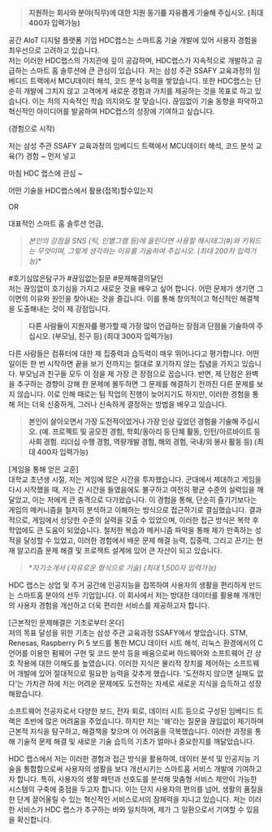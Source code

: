 > **지원하는 회사와 분야(직무)에 대한 지원 동기를 자유롭게 기술해 주십시오. (최대 400자 입력가능)**

공간 AIoT 디지털 플랫폼 기업 HDC랩스는 스마트홈 기술 개발에 있어 사용자 경험을 최우선으로 고려하고 있습니다.  
저는 이러한 HDC랩스의 가치관에 깊이 공감하며, HDC랩스가 지속적으로 개발하고 공급하는 스마트 홈 솔루션에 큰 관심이 있습니다. 저는 삼성 주관 SSAFY 교육과정의 임베디드 트랙에서 MCU데이터 해석, 코드 분석 능력을 쌓았습니다. 또한 HDC랩스는 단순히 개발에 그치지 않고 고객에게 새로운 경험과 가치를 제공하는 것을 목표로 하고 있습니다. 이는 저의 지속적인 학습 의지와도 잘 맞습니다. 끊임없이 기술 동향을 파악하고 혁신적인 아이디어를 발굴하여 HDC랩스의 성장에 기여하고 싶습니다.  

(경험으로 시작)

저는 삼성 주관 SSAFY 교육과정의 임베디드 트랙에서 MCU데이터 해석, 코드 분석 교육(?) 경험 ~ 먼저 넣고

마침 HDC 랩스에 관심 ~

어떤 기술을 HDC랩스에서 활용(접목)할수있는지

OR

대표적인 스마트 홈 솔루션 언급,

  

> **본인의 강점을 SNS (틱*, 인별그램 등)에 올린다면 사용할 해시태그(#)와 키워드는 무엇이며, 그렇게 생각하는 이유를 기술하여 주십시오. (최대 200자 입력가능)**

#호기심많은탐구가 #끊임없는질문 #문제해결의달인  
저는 끊임없이 호기심을 가지고 새로운 것을 배우고 싶어 합니다. 어떤 문제가 생기면 그 이면의 이유와 원인을 찾아내는 것을 즐깁니다. 이를 통해 창의적이고 혁신적인 해결책을 도출해내는 것이 제 강점입니다.  

  

  

> **다른 사람들이 지원자를 평가할 때 가장 많이 언급하는 장점과 단점을 기술하여 주십시오. (부모님, 친구 등) (최대 300자 입력가능)**

다른 사람들은 컴퓨터에 대한 제 집중력과 습득력이 매우 뛰어나다고 평가합니다. 어떤 일이든 한 번 시작하면 끝을 보기 전까지는 절대로 포기하지 않는 집념을 가지고 있습니다. 부모님과 친구들 모두 이 점을 제 가장 큰 장점으로 꼽습니다. 반면, 제 단점은 완벽을 추구하는 경향이 강해 한 문제에 몰두하면 그 문제를 해결하기 전까진 다른 문제를 보지 않습니다. 이로 인해 때로는 팀 작업의 진행이 늦어지기도 하지만, 이러한 경험을 통해 저는 더욱 신중하게, 그러나 신속하게 결정하는 방법을 배우고 있습니다.

  

> **본인이 살아오면서 가장 도전적이었거나 가장 인상 깊었던 경험을 기술해 주십시오. (예. 프로젝트 및 공모전 경험, 학회/동아리 등 단체 활동, 인턴/아르바이트 등 사회 경험. 리더십 수행 경험, 역량개발 경험, 해외 경험, 국내/외 봉사 활동 등) (최대 400자 입력가능)**

[게임을 통해 얻은 교훈]  
대학교 초년생 시절, 저는 게임에 많은 시간을 투자했습니다. 군대에서 제대하고 게임을 다시 시작했을 때, 저는 긴 시간을 들였음에도 불구하고 여전히 평균 수준의 실력임을 깨달았고, 이는 저에게 큰 충격으로 다가왔습니다. 이 경험을 통해, 단순히 즐기기보다는 게임의 메커니즘을 철저히 분석하고 이해하는 방식으로 접근하기로 결심했습니다. 결과적으로, 게임에서 상당한 수준의 실력을 갖출 수 있었으며, 이러한 접근 방식은 복학 후 학업에도 큰 도움이 되었습니다. 철저한 복습과 메커니즘 파악을 통해 제가 만족하는 성적을 달성할 수 있었고, 이러한 경험에서 배운 문제 해결 능력, 집중력, 그리고 끈기는 현재 알고리즘 문제 해결 및 프로젝트 설계에 있어 큰 자산이 되고 있습니다.  

  

> **자기소개서 (*자유로운 형식으로 기술) (최대 1,500자 입력가능)**

HDC 랩스는 상업 및 주거 공간에 인공지능을 접목하여 사용자의 생활을 편리하게 만드는 스마트홈 분야의 선두 기업입니다. 이 회사에서 저는 방대한 데이터를 활용해 개개인의 사용자 경험을 개선하고 더욱 편리한 서비스를 제공하고자 합니다.

[근본적인 문제해결은 기초로부터 온다]  
저의 목표 달성을 위한 기초는 삼성 주관 교육과정 SSAFY에서 쌓았습니다. STM, Renesas, Raspberry Pi 5 보드를 통한 MCU 데이터 시트 해석, 리눅스 환경에서의 C 언어를 이용한 펌웨어 구현 및 코드 분석 등을 배움으로써 하드웨어와 소프트웨어 간 상호 작용에 대한 이해도를 높였습니다. 이러한 지식은 물리적 장치를 제어하는 소프트웨어 개발에 있어 절대적으로 필요한 능력을 갖추게 했습니다. '도전하지 않으면 실패도 없다'는 가치관 하에 저는 어려운 문제에도 도전하는 자세로 새로운 지식을 습득하고 성장해왔습니다.  

소프트웨어 전공자로서 다양한 보드, 전자 회로, 데이터 시트 등으로 구성된 임베디드 트랙은 초반에 많은 어려움을 주었습니다. 하지만 저는 '왜'라는 질문을 끊임없이 제기하며 근본적 지식을 탐구하고, 해결책을 찾으며 이 어려움을 극복했습니다. 이러한 과정을 통해 기술적 문제 해결 및 새로운 기술 습득의 기초가 얼마나 중요한지를 깨달았습니다.

HDC 랩스에서 저는 이러한 경험과 접근 방식을 활용하여, 데이터 분석 및 인공지능 기술을 통합함으로써 사용자의 생활을 보다 개선시키는 스마트홈 서비스 개발에 기여하고자 합니다. 특히, 사용자의 생활 패턴과 선호도를 분석해 맞춤형 서비스 제안이 가능한 시스템의 구축에 중점을 두고자 합니다. 이는 단지 사용자의 편의를 넘어, 생활의 품질을 한 단계 끌어올릴 수 있는 혁신적인 서비스로서의 잠재력을 지니고 있습니다. 저는 이러한 서비스가 HDC 랩스가 추구하는 바와 일치하며, 제가 그 일환으로서 기여할 수 있음을 확신합니다.